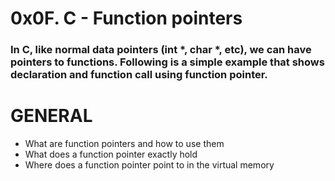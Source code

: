 # 0x0F. C - Function pointers

### In C, like normal data pointers (int *, char *, etc), we can have pointers to functions. Following is a simple example that shows declaration and function call using function pointer.

# GENERAL
- What are function pointers and how to use them
- What does a function pointer exactly hold
- Where does a function pointer point to in the virtual memory
